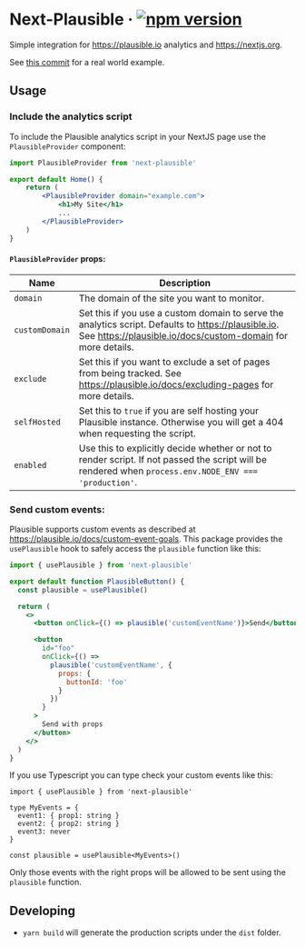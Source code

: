 # Next-Plausible &middot; [![npm version](https://img.shields.io/npm/v/next-plausible.svg?style=flat)](https://www.npmjs.com/package/next-plausible)

Simple integration for https://plausible.io analytics and https://nextjs.org.

See [this commit](https://github.com/4lejandrito/react-guitar/commit/a634d43cab5c4da5da5aeabaa792a5f42c21a1ed) for a real world example.

## Usage

### Include the analytics script

To include the Plausible analytics script in your NextJS page use the `PlausibleProvider` component:

```jsx
import PlausibleProvider from 'next-plausible'

export default Home() {
    return (
        <PlausibleProvider domain="example.com">
            <h1>My Site</h1>
            ...
        </PlausibleProvider>
    )
}
```

#### `PlausibleProvider` props:

| Name           | Description                                                                                                                                                        |
| -------------- | ------------------------------------------------------------------------------------------------------------------------------------------------------------------ |
| `domain`       | The domain of the site you want to monitor.                                                                                                                        |
| `customDomain` | Set this if you use a custom domain to serve the analytics script. Defaults to https://plausible.io. See https://plausible.io/docs/custom-domain for more details. |
| `exclude`      | Set this if you want to exclude a set of pages from being tracked. See https://plausible.io/docs/excluding-pages for more details.                                 |
| `selfHosted`   | Set this to `true` if you are self hosting your Plausible instance. Otherwise you will get a 404 when requesting the script.                                       |
| `enabled`      | Use this to explicitly decide whether or not to render script. If not passed the script will be rendered when `process.env.NODE_ENV === 'production'`.             |

### Send custom events:

Plausible supports custom events as described at https://plausible.io/docs/custom-event-goals. This package provides the `usePlausible` hook to safely access the `plausible` function like this:

```jsx
import { usePlausible } from 'next-plausible'

export default function PlausibleButton() {
  const plausible = usePlausible()

  return (
    <>
      <button onClick={() => plausible('customEventName')}>Send</button>

      <button
        id="foo"
        onClick={() =>
          plausible('customEventName', {
            props: {
              buttonId: 'foo'
            }
          })
        }
      >
        Send with props
      </button>
    </>
  )
}
```

If you use Typescript you can type check your custom events like this:

```tsx
import { usePlausible } from 'next-plausible'

type MyEvents = {
  event1: { prop1: string }
  event2: { prop2: string }
  event3: never
}

const plausible = usePlausible<MyEvents>()
```

Only those events with the right props will be allowed to be sent using the `plausible` function.

## Developing

- `yarn build` will generate the production scripts under the `dist` folder.
